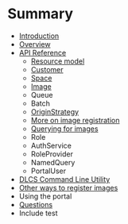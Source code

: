 # Summary

* [Introduction](README.md)
* [Overview](overview.md)
* [API Reference](API_Reference/README.md)
   * [Resource model](API_Reference/resource_model.md)
   * [Customer](API_Reference/customer.md)
   * [Space](API_Reference/space.md)
   * [Image](API_Reference/image.md)
   * Queue
   * Batch
   * [OriginStrategy](API_Reference/originstrategy.md)
   * [More on image registration](API_Reference/more_on_image_registration.md)
   * [Querying for images](API_Reference/querying_for_images.md)
   * Role
   * AuthService
   * RoleProvider
   * NamedQuery
   * PortalUser
* [DLCS Command Line Utility](dlcscommand_line_utility_md.md)
* [Other ways to register images](other_ways_to_register_images.md)
* Using the portal
* [Questions](questions.md)
* Include test

